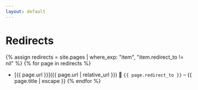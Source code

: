 ```yaml
---
layout: default
---
```


# Redirects

{% assign redirects = site.pages | where_exp: "item", "item.redirect_to != nil" %}
{% for page in redirects %}
- [{{ page.url }}]({{ page.url | relative_url }}) 🔀 `{{ page.redirect_to }}` &ndash; {{ page.title | escape }}
{% endfor %}
